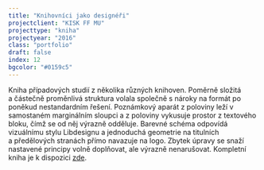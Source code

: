 ```yaml
---
title: "Knihovníci jako designéři"
projectclient: "KISK FF MU"
projecttype: "kniha"
projectyear: "2016"
class: "portfolio"
draft: false
index: 12
bgcolor: "#0159c5"
---
```



Kniha případových studií z&nbsp;několika různých knihoven. Poměrně složitá a&nbsp;částečně proměnlivá struktura volala společně s&nbsp;nároky na formát po poněkud nestandardním řešení. Poznámkový aparát z&nbsp;poloviny leží v samostaném marginálním sloupci a&nbsp;z&nbsp;poloviny vykusuje prostor z&nbsp;textového bloku, čímž se od něj výrazně odděluje. Barevné schéma odpovídá vizuálnímu stylu Libdesignu a&nbsp;jednoduchá geometrie na titulních a&nbsp;předělových stranách přímo navazuje na logo. Zbytek úpravy se snaží nastavené principy volně doplňovat, ale výrazně nenarušovat. Kompletní kniha je k&nbsp;dispozici [zde](http://eknihy.knihovna.cz/kniha/knihovnici-jako-designeri-pripadove-studie-o-zlepsovani-sluzeb-v-knihovnach).